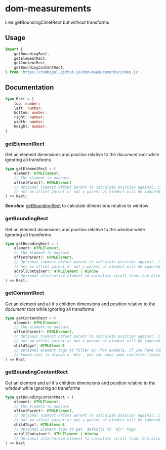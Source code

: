 # dom-measurements

Like getBoundingClinetRect but without transforms

## Usage

```javascript
import { 
    getBoundingRect, 
    getElementRect, 
    getContentRect, 
    getBoundingContentRect,
} from 'https://tombigel.github.io/dom-measurements/index.js';
```

## Documentation

```typescript
type Rect = {
    top: number;
    left: number;
    bottom: number;
    right: number;
    width: number;
    height: number;
}
```

### getElementRect

Get an element dimensions and position relative to the *document* root while ignoring all transforms  

```typescript
type getElementRect = (
    element: HTMLElement, 
    // The element to measure 
    offsetParent?: HTMLElement 
    // Optional topmost offset parent to calculate position against, if passed an element which is 
    // not an offset parent or not a parent of element will be ignored.  
) => Rect;
```

**See also:** [getBoundingRect](#getBoundingRect) to calculate dimensions relative to window

### getBoundingRect

Get an element dimensions and position relative to the *window* while ignoring all transforms

```typescript
type getBoundingRect = (
    element: HTMLElement, 
    // The element to measure  
    offsetParent?: HTMLElement, 
    // Optional topmost offset parent to calculate position against, if passed an element which is 
    // not an offset parent or not a parent of element will be ignored.  
    scrollContainer?: HTMLElement | Window 
    // Optional alternative element to calculate scroll from. Can also be used to mock window  
) => Rect;
```

### getContentRect

Get an element and all it's children dimensions and position relative to the *document* root while ignoring all transforms

```typescript
type getContentRect = (
    element: HTMLElement, 
    // The element to measure 
    offsetParent?: HTMLElement, 
    // Optional topmost offset parent to calculate position against, if passed an element which is 
    // not an offset parent or not a parent of element will be ignored.  
    childTags?: HTMLElement 
    // Optional element tags to filter by (for example, if you have components that their 
    // known root is always a 'div', you can save some recursion loops)
) => Rect
```

### getBoundingContentRect

Get an element and all it's children dimensions and position relative to the *window* while ignoring all transforms

```typescript
type getBoundingContentRect = (
    element: HTMLElement, 
    // The element to measure  
    offsetParent?: HTMLElement, 
    // Optional topmost offset parent to calculate position against, if passed an element which is 
    // not an offset parent or not a parent of element will be ignored.  ignored.  
    childTags?: HTMLElement, 
    // Optional Element tags to get, defaults to 'div' tags  
    scrollContainer?: HTMLElement | Window 
    // Optional alternative element to calculate scroll from. Can also be used to mock window  
) => Rect
```
